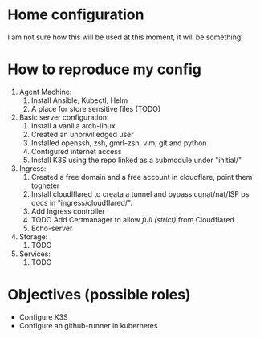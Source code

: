 # Home configuration

I am not sure how this will be used at this moment, it will be something!


# How to reproduce my config
1. Agent Machine:
	1. Install Ansible, Kubectl, Helm
	1. A place for store sensitive files (TODO)
1. Basic server configuration:
	1. Install a vanilla arch-linux
	1. Created an unprivilledged user
	1. Installed openssh, zsh, gmrl-zsh, vim, git and python
	1. Configured internet access
	1. Install K3S using the repo linked as a submodule under "initial/"
1. Ingress:
	1. Created a free domain and a free account in cloudflare, point them togheter
	1. Install cloudlflared to creata a tunnel and bypass cgnat/nat/ISP bs docs in "ingress/cloudflared/".
	1. Add Ingress controller
	1. TODO Add Certmanager to allow *full (strict)* from Cloudflared
	1. Echo-server
1. Storage:
	1. TODO
1. Services:
	1. TODO


# Objectives (possible roles)
- Configure K3S
- Configure an github-runner in kubernetes

